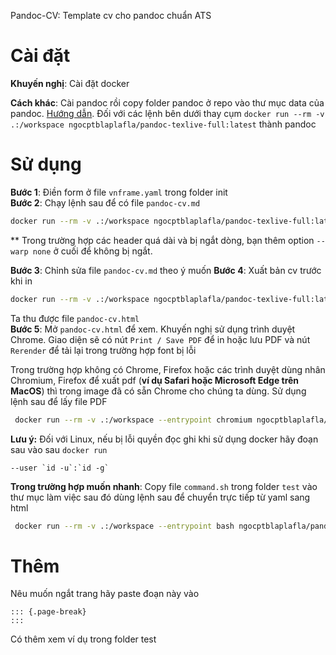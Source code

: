 Pandoc-CV: Template cv cho pandoc chuẩn ATS

# Cài đặt

**Khuyến nghị**: Cài đặt docker

**Cách khác**: Cài pandoc rồi copy folder pandoc ở repo vào thư mục data của pandoc. [Hướng dẫn](https://pandoc.org/MANUAL.html#option--data-dir). Đối với các lệnh bên dưới thay cụm `docker run --rm -v .:/workspace ngocptblaplafla/pandoc-texlive-full:latest` thành pandoc

# Sử dụng

**Bước 1**: Điền form ở file `vnframe.yaml` trong folder init  
**Bước 2**: Chạy lệnh sau để có file `pandoc-cv.md`

``` bash
docker run --rm -v .:/workspace ngocptblaplafla/pandoc-texlive-full:latest --metadata-file vnframe.yaml --template pandoc-cv.markdown -o pandoc-cv.md
```
** Trong trường hợp các header quá dài và bị ngắt dòng, bạn thêm option `--warp none` ở cuối để không bị ngắt.

**Bước 3**: Chỉnh sửa file `pandoc-cv.md` theo ý muốn
**Bước 4**: Xuất bản cv trước khi in

```bash
docker run --rm -v .:/workspace ngocptblaplafla/pandoc-texlive-full:latest pandoc-cv.md --template pandoc-cv.html5 -L pandoc-cv-html-sup.lua -o pandoc-cv.html
```
Ta thu được file `pandoc-cv.html`  
**Bước 5**: Mở `pandoc-cv.html` để xem. Khuyến nghị sử dụng trình duyệt Chrome. Giao diện sẽ có nút `Print / Save PDF` để in hoặc lưu PDF và nút `Rerender` để tải lại trong trường hợp font bị lỗi

Trong trường hợp không có Chrome, Firefox hoặc các trình duyệt dùng nhân Chromium, Firefox để xuất pdf (**ví dụ Safari hoặc Microsoft Edge trên MacOS**) thì trong image đã có sẵn Chrome cho chúng ta dùng. Sử dụng lệnh sau để lấy file PDF

```bash
 docker run --rm -v .:/workspace --entrypoint chromium ngocptblaplafla/pandoc-texlive-full:latest  --headless --no-sandbox --run-all-compositor-stages-before-draw --virtual-time-budget=10000 --print-to-pdf=pandoc-cv.pdf pandoc-cv.html
```

**Lưu ý:** Đối với Linux, nếu bị lỗi quyền đọc ghi khi sử dụng docker hãy đoạn sau vào sau `docker run`
```
--user `id -u`:`id -g`
```

**Trong trường hợp muốn nhanh**: Copy file `command.sh` trong folder `test` vào thư mục làm việc sau đó dùng lệnh sau để chuyển trực tiếp từ yaml sang html

```bash
 docker run --rm -v .:/workspace --entrypoint bash ngocptblaplafla/pandoc-texlive-full:latest command.sh
```

# Thêm

Nêu muốn ngắt trang hãy paste đoạn này vào

```
::: {.page-break}
:::
```

Có thêm xem ví dụ trong folder test
